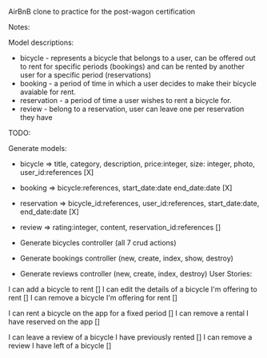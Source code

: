 AirBnB clone to practice for the post-wagon certification

Notes:

Model descriptions:
- bicycle - represents a bicycle that belongs to a user, can be offered out to rent for specific periods (bookings) and can be rented by another user for a specific period (reservations)
- booking - a period of time in which a user decides to make their bicycle avaiable for rent.
- reservation - a period of time a user wishes to rent a bicycle for.
- review - belong to a reservation, user can leave one per reservation they have

TODO:

Generate models:
- bicycle => title, category, description, price:integer, size: integer, photo, user_id:references [X]
- booking => bicycle:references, start_date:date end_date:date [X]
- reservation => bicycle_id:references, user_id:references, start_date:date, end_date:date [X]
- review => rating:integer, content, reservation_id:references []

- Generate bicycles controller (all 7 crud actions)
- Generate bookings controller (new, create, index, show, destroy)
- Generate reviews controller (new, create, index, destroy)
User Stories:

I can add a bicycle to rent []
I can edit the details of a bicycle I'm offering to rent []
I can remove a bicycle I'm offering for rent []

I can rent a bicycle on the app for a fixed period []
I can remove a rental I have reserved on the app []

I can leave a review of a bicycle I have previously rented []
I can remove a review I have left of a bicycle []

